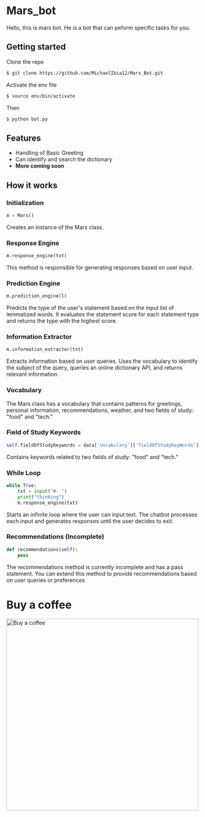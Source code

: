 # Mars_bot 

Hello, this is mars bot. He is a bot that can peform specific tasks for you.

## Getting started

Clone the repo

```bash
$ git clone https://github.com/MichaelIbia12/Mars_Bot.git
```

Activate the env file
```bash
$ source env/bin/activate
```
Then
```bash
$ python bot.py
```

## Features

- Handling of Basic Greeting
- Can identify and search the dictionary
- **More coming soon**

## How it works 
### Initialization

```python
m = Mars()
```
Creates an instance of the Mars class.
### Response Engine

```python
m.response_engine(txt)
```

This method is responsible for generating responses based on user input. 

### Prediction Engine

```python
m.prediction_engine(l)
```

Predicts the type of the user's statement based on the input list of lemmatized words. It evaluates the statement score for each statement type and returns the type with the highest score.

### Information Extractor

```python
m.information_extractor(txt)
```

Extracts information based on user queries. Uses the vocabulary to identify the subject of the query, queries an online dictionary API, and returns relevant information.
### Vocabulary

The Mars class has a vocabulary that contains patterns for greetings, personal information, recommendations, weather, and two fields of study: "food" and "tech."
### Field of Study Keywords

```python
self.fieldOfStudyKeywords = data['vocabulary']['fieldOfStudyKeyWords']
```

Contains keywords related to two fields of study: "food" and "tech."
### While Loop

```python
while True:
    txt = input("#- ")
    print("thinking")
    m.response_engine(txt)
```

Starts an infinite loop where the user can input text. The chatbot processes each input and generates responses until the user decides to exit.
### Recommendations (Incomplete)

```python
def recommendations(self):
    pass
```

The recommendations method is currently incomplete and has a pass statement. You can extend this method to provide recommendations based on user queries or preferences

# Buy a coffee
<a href="https://www.buymeacoffee.com/mars.shall"> <img src="https://cdn.buymeacoffee.com/assets/logos/xmas-bmc-logo-1.5.png" width="500" height="500" alt=" Buy a coffee"></a>
